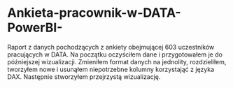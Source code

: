 # Ankieta-pracownik-w-DATA-PowerBI-

Raport z danych pochodzących z ankiety obejmującej 603 uczestników pracujących w DATA. Na początku oczyściłem dane i przygotowałem je do późniejszej wizualizacji.
Zmieniłem format danych na jednolity, rozdzieliłem, tworzyłem nowe i usunąłem niepotrzebne kolumny korzystająć z języka DAX.
Następnie stworzyłem przejrzystą wizualizację.
